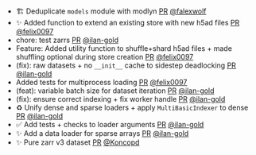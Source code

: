 - 🏗️ Deduplicate `models` module with modlyn [PR](https://github.com/laminlabs/arrayloaders/pull/20) [@falexwolf](https://github.com/falexwolf)
- ✨ Added function to extend an existing store with new h5ad files [PR](https://github.com/laminlabs/arrayloaders/pull/19) [@felix0097](https://github.com/felix0097)
- chore: test zarrs [PR](https://github.com/laminlabs/arrayloaders/pull/18) [@ilan-gold](https://github.com/ilan-gold)
- Feature: Added utility function to shuffle+shard h5ad files + made shuffling optional during store creation [PR](https://github.com/laminlabs/arrayloaders/pull/11) [@felix0097](https://github.com/felix0097)
- (fix): raw datasets + no `__init__` cache to sidestep deadlocking [PR](https://github.com/laminlabs/arrayloaders/pull/17) [@ilan-gold](https://github.com/ilan-gold)
- Added tests for multiprocess loading [PR](https://github.com/laminlabs/arrayloaders/pull/14) [@felix0097](https://github.com/felix0097)
- (feat): variable batch size for dataset iteration [PR](https://github.com/laminlabs/arrayloaders/pull/15) [@ilan-gold](https://github.com/ilan-gold)
- (fix): ensure correct indexing + fix worker handle [PR](https://github.com/laminlabs/arrayloaders/pull/13) [@ilan-gold](https://github.com/ilan-gold)
- ♻️ Unify dense and sparse loaders + apply `MultiBasicIndexer` to dense [PR](https://github.com/laminlabs/arrayloaders/pull/12) [@ilan-gold](https://github.com/ilan-gold)
- ✅ Add tests + checks to loader arguments [PR](https://github.com/laminlabs/arrayloaders/pull/10) [@ilan-gold](https://github.com/ilan-gold)
- ✨ Add a data loader for sparse arrays [PR](https://github.com/laminlabs/arrayloaders/pull/6) [@ilan-gold](https://github.com/ilan-gold)
- ✨ Pure zarr v3 dataset [PR](https://github.com/laminlabs/modlyn/pull/7) [@Koncopd](https://github.com/Koncopd)
